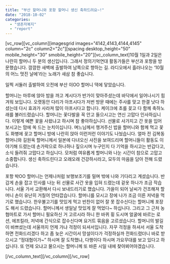 ```yaml
---
title: "부산 할머니와 포항 할머니 생신 축하드려요~!"
date: "2018-10-02"
categories: 
  - "생존자복지"
  - "report"
---
```


\[vc\_row\]\[vc\_column\]\[imagesgrid images="4142,4143,4144,4145" column="2c" column2="2c"\]\[spacing desktop\_height="50" mobile\_height="30" smobile\_height="20"\]\[vc\_column\_text\]10월 1일과 2일은 나란히 할머니 두 분의 생신입니다. 그래서 정의기억연대 활동가들은 부산과 포항을 방문했습니다. 깜깜한 새벽에 출발하여 남쪽으로 향하는 길. 라디오에서 흘러나오는 ‘10월의 어느 멋진 날에’라는 노래가 새삼 참 좋습니다.

일찍 서둘러 출발하여 오전에 부산 이OO 할머니 댁에 닿았습니다.

할머니는 마루에 앉아 밤을 까고 계시다가 반가이 맞아주셨는데 바닥에서 일어나시기 힘겨워 보입니다. 오랫동안 다리가 아프시다가 저번 방문 때에는 주사를 맞고 한결 낫다 하셨는데 다시 효과가 사라져 많이 아프시다고 합니다. 케이크에 초를 꽂고 다 함께 축하노래를 불러드렸습니다. 할머니는 꽃다발을 꼭 안고 들으시고는 연신 고맙다 인사하십니다. 이렇게 예쁜 꽃을 사왔냐고 하시며 참 좋아하십니다. 선물로 사가지고 간 옷을 입어 보시고는 맘에 쏙 드는 눈치이십니다. 며느님께서 챙겨주신 밥을 할머니와 함께 먹고 꽃도 화병에 꽂고 할머니 방에 나란히 앉아 이런저런 이야기도 나눴습니다. 얼마 전 김복동 할머니와 길원옥 할머니께서 일본에 다녀오신 사진을 보여드리며 할머니들이 활동도 이야기해 드렸는데 손가락으로 하나하나 짚으시며 누구인지 다 기억을 하시고는 반갑다고, 소식 들려줘 고맙다고 하십니다. 모처럼 여유롭게 할머니와 나눈 시간이 참으로 고맙고 소중합니다. 생신 축하드린다고 오래오래 건강하시라고, 모두의 마음을 담아 전해 드렸습니다.

포항 박OO 할머니는 언제나처럼 보행보조기를 밀며 밖에 나와 기다리고 계셨습니다. 반갑게 손을 잡고 인사를 나눈 뒤 선물로 사간 옷을 입혀 드렸는데 겉옷 하나가 조금 작습니다. 서울 가서 교환해서 다시 보내드리기로 했습니다. 가을이 되어 날씨가 건조해져 할머니 손이 유난히 거칠어 안타깝습니다. 할머니를 모시고 장에 나가 조금 이른 저녁을 먹기로 했습니다. 한우불고기를 맛있게 먹고 반찬이 없어 잘 못 잡수신다는 할머니께 포장도 해서 드렸습니다. 할머니께서 생일날 맛있게 잘 먹었다~ 하십니다. 그리고 그 근처 농협마트로 가서 할머니 필요하신 거 고르시라 하니 한 바퀴 휭 도시며 얼굴에 바르는 로션, 에프킬라, 저녁에 간식으로 잡수신다며 요거트 묶음을 고르셨습니다. 할머니의 발길이 바쁘셨는데 서울까지 언제 가냐 걱정이 되셔서입니다. 자꾸 걱정을 하셔서 서울 도착하면 전화드리겠다 하고 좀 늦은 시간이서 망설이다가 걱정하실까 전화드렸더니 바로 받으시고 “정대협이가~” 하시며 잘 도착했냐, 다행이다 하시며 가요무대를 보고 있다고 하십니다. 또 언제 오냐고 물으시는 할머니께 또 바른 시일 내에 찾아뵈어야겠습니다.

\[/vc\_column\_text\]\[/vc\_column\]\[/vc\_row\]
